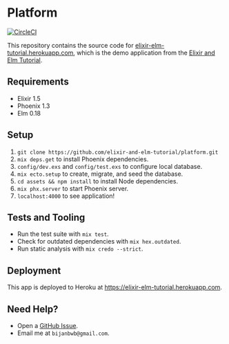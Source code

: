 # Platform

[![CircleCI](https://circleci.com/gh/elixir-elm-tutorial/platform.svg?style=svg)](https://circleci.com/gh/elixir-elm-tutorial/platform)

This repository contains the source code for
[elixir-elm-tutorial.herokuapp.com](https://elixir-elm-tutorial.herokuapp.com),
which is the demo application from the
[Elixir and Elm Tutorial](https://leanpub.com/elixir-elm-tutorial).

## Requirements

- Elixir 1.5
- Phoenix 1.3
- Elm 0.18

## Setup

1. `git clone https://github.com/elixir-and-elm-tutorial/platform.git`
2. `mix deps.get` to install Phoenix dependencies.
3. `config/dev.exs` and `config/test.exs` to configure local database.
4. `mix ecto.setup` to create, migrate, and seed the database.
5. `cd assets && npm install` to install Node dependencies.
6. `mix phx.server` to start Phoenix server.
7. `localhost:4000` to see application!

## Tests and Tooling

- Run the test suite with `mix test`.
- Check for outdated dependencies with `mix hex.outdated`.
- Run static analysis with `mix credo --strict`.

## Deployment

This app is deployed to Heroku at https://elixir-elm-tutorial.herokuapp.com.

## Need Help?

- Open a [GitHub Issue](https://github.com/elixir-elm-tutorial/platform/issues).
- Email me at `bijanbwb@gmail.com`.
